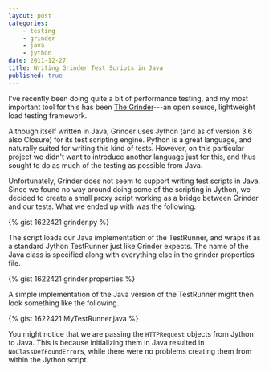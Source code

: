 ```yaml
---
layout: post
categories: 
    - testing
    - grinder
    - java
    - jython
date: 2011-12-27
title: Writing Grinder Test Scripts in Java
published: true
---
```


I've recently been doing quite a bit of performance testing, and my most important tool for this has been [The Grinder](http://grinder.sourceforge.net/)---an open source, lightweight load testing framework.

Although itself written in Java, Grinder uses Jython (and as of version 3.6 also Closure) for its test scripting engine.
Python is a great language, and naturally suited for writing this kind of tests.
However, on this particular project we didn't want to introduce another language just for this, and thus sought to do as much of the testing as possible from Java.

Unfortunately, Grinder does not seem to support writing test scripts in Java.
Since we found no way around doing some of the scripting in Jython, we decided to create a small proxy script working as a bridge between Grinder and our tests.
What we ended up with was the following.

{% gist 1622421 grinder.py %}

<!-- end preview -->

The script loads our Java implementation of the TestRunner, and wraps it as a standard Jython TestRunner just like Grinder expects.
The name of the Java class is specified along with everything else in the grinder properties file.

{% gist 1622421 grinder.properties %}

A simple implementation of the Java version of the TestRunner might then look something like the following.

{% gist 1622421 MyTestRunner.java %}

You might notice that we are passing the `HTTPRequest` objects from Jython to Java.
This is because initializing them in Java resulted in `NoClassDefFoundError`s, while there were no problems creating them from within the Jython script.

